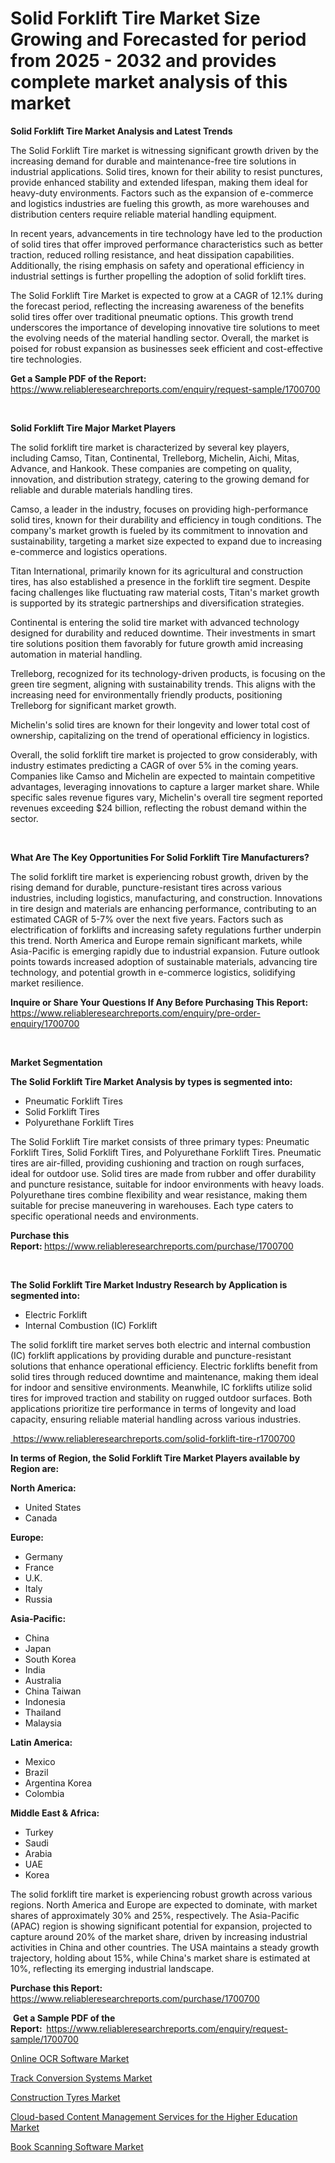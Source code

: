 <p><h1>Solid Forklift Tire Market Size Growing and Forecasted for period from 2025 - 2032 and provides complete market analysis of this market</h1></p><p><strong>Solid Forklift Tire Market Analysis and Latest Trends</strong></p>
<p><p>The Solid Forklift Tire market is witnessing significant growth driven by the increasing demand for durable and maintenance-free tire solutions in industrial applications. Solid tires, known for their ability to resist punctures, provide enhanced stability and extended lifespan, making them ideal for heavy-duty environments. Factors such as the expansion of e-commerce and logistics industries are fueling this growth, as more warehouses and distribution centers require reliable material handling equipment.</p><p>In recent years, advancements in tire technology have led to the production of solid tires that offer improved performance characteristics such as better traction, reduced rolling resistance, and heat dissipation capabilities. Additionally, the rising emphasis on safety and operational efficiency in industrial settings is further propelling the adoption of solid forklift tires.</p><p>The Solid Forklift Tire Market is expected to grow at a CAGR of 12.1% during the forecast period, reflecting the increasing awareness of the benefits solid tires offer over traditional pneumatic options. This growth trend underscores the importance of developing innovative tire solutions to meet the evolving needs of the material handling sector. Overall, the market is poised for robust expansion as businesses seek efficient and cost-effective tire technologies.</p></p>
<p><strong>Get a Sample PDF of the Report:&nbsp;</strong> <a href="https://www.reliableresearchreports.com/enquiry/request-sample/1700700?utm_campaign=24&utm_medium=2&utm_source=Github&utm_content=ia&utm_term=09012025&utm_id=solid-forklift-tire">https://www.reliableresearchreports.com/enquiry/request-sample/1700700</a></p>
<p>&nbsp;</p>
<p><strong>Solid Forklift Tire Major Market Players</strong></p>
<p><p>The solid forklift tire market is characterized by several key players, including Camso, Titan, Continental, Trelleborg, Michelin, Aichi, Mitas, Advance, and Hankook. These companies are competing on quality, innovation, and distribution strategy, catering to the growing demand for reliable and durable materials handling tires.</p><p>Camso, a leader in the industry, focuses on providing high-performance solid tires, known for their durability and efficiency in tough conditions. The company's market growth is fueled by its commitment to innovation and sustainability, targeting a market size expected to expand due to increasing e-commerce and logistics operations.</p><p>Titan International, primarily known for its agricultural and construction tires, has also established a presence in the forklift tire segment. Despite facing challenges like fluctuating raw material costs, Titan's market growth is supported by its strategic partnerships and diversification strategies.</p><p>Continental is entering the solid tire market with advanced technology designed for durability and reduced downtime. Their investments in smart tire solutions position them favorably for future growth amid increasing automation in material handling.</p><p>Trelleborg, recognized for its technology-driven products, is focusing on the green tire segment, aligning with sustainability trends. This aligns with the increasing need for environmentally friendly products, positioning Trelleborg for significant market growth.</p><p>Michelin's solid tires are known for their longevity and lower total cost of ownership, capitalizing on the trend of operational efficiency in logistics. </p><p>Overall, the solid forklift tire market is projected to grow considerably, with industry estimates predicting a CAGR of over 5% in the coming years. Companies like Camso and Michelin are expected to maintain competitive advantages, leveraging innovations to capture a larger market share. While specific sales revenue figures vary, Michelin's overall tire segment reported revenues exceeding $24 billion, reflecting the robust demand within the sector.</p></p>
<p>&nbsp;</p>
<p><strong>What Are The Key Opportunities For Solid Forklift Tire Manufacturers?</strong></p>
<p><p>The solid forklift tire market is experiencing robust growth, driven by the rising demand for durable, puncture-resistant tires across various industries, including logistics, manufacturing, and construction. Innovations in tire design and materials are enhancing performance, contributing to an estimated CAGR of 5-7% over the next five years. Factors such as electrification of forklifts and increasing safety regulations further underpin this trend. North America and Europe remain significant markets, while Asia-Pacific is emerging rapidly due to industrial expansion. Future outlook points towards increased adoption of sustainable materials, advancing tire technology, and potential growth in e-commerce logistics, solidifying market resilience.</p></p>
<p><strong>Inquire or Share Your Questions If Any Before Purchasing This Report:</strong> <a href="https://www.reliableresearchreports.com/enquiry/pre-order-enquiry/1700700?utm_campaign=24&utm_medium=2&utm_source=Github&utm_content=ia&utm_term=09012025&utm_id=solid-forklift-tire">https://www.reliableresearchreports.com/enquiry/pre-order-enquiry/1700700</a></p>
<p>&nbsp;</p>
<p><strong>Market Segmentation</strong></p>
<p><strong>The Solid Forklift Tire Market Analysis by types is segmented into:</strong></p>
<p><ul><li>Pneumatic Forklift Tires</li><li>Solid Forklift Tires</li><li>Polyurethane Forklift Tires</li></ul></p>
<p><p>The Solid Forklift Tire market consists of three primary types: Pneumatic Forklift Tires, Solid Forklift Tires, and Polyurethane Forklift Tires. Pneumatic tires are air-filled, providing cushioning and traction on rough surfaces, ideal for outdoor use. Solid tires are made from rubber and offer durability and puncture resistance, suitable for indoor environments with heavy loads. Polyurethane tires combine flexibility and wear resistance, making them suitable for precise maneuvering in warehouses. Each type caters to specific operational needs and environments.</p></p>
<p><strong>Purchase this Report:&nbsp;</strong><a href="https://www.reliableresearchreports.com/purchase/1700700?utm_campaign=24&utm_medium=2&utm_source=Github&utm_content=ia&utm_term=09012025&utm_id=solid-forklift-tire">https://www.reliableresearchreports.com/purchase/1700700</a></p>
<p>&nbsp;</p>
<p><strong>The Solid Forklift Tire Market Industry Research by Application is segmented into:</strong></p>
<p><ul><li>Electric Forklift</li><li>Internal Combustion (IC) Forklift</li></ul></p>
<p><p>The solid forklift tire market serves both electric and internal combustion (IC) forklift applications by providing durable and puncture-resistant solutions that enhance operational efficiency. Electric forklifts benefit from solid tires through reduced downtime and maintenance, making them ideal for indoor and sensitive environments. Meanwhile, IC forklifts utilize solid tires for improved traction and stability on rugged outdoor surfaces. Both applications prioritize tire performance in terms of longevity and load capacity, ensuring reliable material handling across various industries.</p></p>
<p><a href="https://www.reliableresearchreports.com/solid-forklift-tire-r1700700?utm_campaign=24&utm_medium=2&utm_source=Github&utm_content=ia&utm_term=09012025&utm_id=solid-forklift-tire">&nbsp;https://www.reliableresearchreports.com/solid-forklift-tire-r1700700</a></p>
<p><strong>In terms of Region, the Solid Forklift Tire Market Players available by Region are:</strong></p>
<p>
    <p> <strong> North America: </strong>
        <ul>
            <li>United States</li>
            <li>Canada</li>
        </ul>
        </p> 
    <p> <strong> Europe: </strong>
        <ul>
            <li>Germany</li>
            <li>France</li>
            <li>U.K.</li>
            <li>Italy</li>
            <li>Russia</li>
        </ul>
        </p> 
    <p> <strong> Asia-Pacific: </strong>
        <ul>
            <li>China</li>
            <li>Japan</li>
            <li>South Korea</li>
            <li>India</li>
            <li>Australia</li>
            <li>China Taiwan</li>
            <li>Indonesia</li>
            <li>Thailand</li>
            <li>Malaysia</li>
        </ul>
        </p> 
    <p> <strong> Latin America: </strong>
        <ul>
            <li>Mexico</li>
            <li>Brazil</li>
            <li>Argentina Korea</li>
            <li>Colombia</li>
        </ul>
        </p> 
    <p> <strong> Middle East & Africa: </strong>
        <ul>
            <li>Turkey</li>
            <li>Saudi</li>
            <li>Arabia</li>
            <li>UAE</li>
            <li>Korea</li>
        </ul>
    </p>
    </p>
<p><p>The solid forklift tire market is experiencing robust growth across various regions. North America and Europe are expected to dominate, with market shares of approximately 30% and 25%, respectively. The Asia-Pacific (APAC) region is showing significant potential for expansion, projected to capture around 20% of the market share, driven by increasing industrial activities in China and other countries. The USA maintains a steady growth trajectory, holding about 15%, while China's market share is estimated at 10%, reflecting its emerging industrial landscape.</p></p>
<p><strong>Purchase this Report: </strong><a href="https://www.reliableresearchreports.com/purchase/1700700?utm_campaign=24&utm_medium=2&utm_source=Github&utm_content=ia&utm_term=09012025&utm_id=solid-forklift-tire">https://www.reliableresearchreports.com/purchase/1700700</a></p>
<p>&nbsp;<strong>Get a Sample PDF of the Report:&nbsp;&nbsp;</strong><a href="https://www.reliableresearchreports.com/enquiry/request-sample/1700700?utm_campaign=24&utm_medium=2&utm_source=Github&utm_content=ia&utm_term=09012025&utm_id=solid-forklift-tire">https://www.reliableresearchreports.com/enquiry/request-sample/1700700</a></p>
<p><strong></strong></p>
<p><p><a href="https://github.com/elizabethdagraca/Market-Research-Report-List-5/blob/main/online-ocr-software-market.md?utm_campaign=24&utm_medium=2&utm_source=Github&utm_content=ia&utm_term=09012025&utm_id=solid-forklift-tire">Online OCR Software Market</a></p><p><a href="https://github.com/klindsey95/Market-Research-Report-List-1/blob/main/track-conversion-systems-market.md?utm_campaign=24&utm_medium=2&utm_source=Github&utm_content=ia&utm_term=09012025&utm_id=solid-forklift-tire">Track Conversion Systems Market</a></p><p><a href="https://github.com/steidmindy199393/Market-Research-Report-List-1/blob/main/construction-tyres-market.md?utm_campaign=24&utm_medium=2&utm_source=Github&utm_content=ia&utm_term=09012025&utm_id=solid-forklift-tire">Construction Tyres Market</a></p><p><a href="https://github.com/santosh758595/Market-Research-Report-List-6/blob/main/cloud-based-content-management-services-for-the-higher-education-market.md?utm_campaign=24&utm_medium=2&utm_source=Github&utm_content=ia&utm_term=09012025&utm_id=solid-forklift-tire">Cloud-based Content Management Services for the Higher Education Market</a></p><p><a href="https://github.com/delindacallegari68/Market-Research-Report-List-1/blob/main/book-scanning-software-market.md?utm_campaign=24&utm_medium=2&utm_source=Github&utm_content=ia&utm_term=09012025&utm_id=solid-forklift-tire">Book Scanning Software Market</a></p></p>